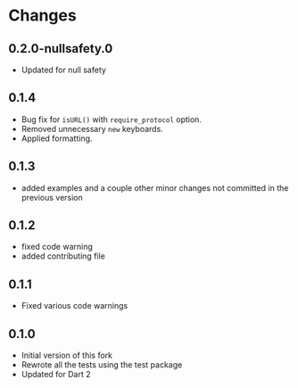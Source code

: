 # Changes

## 0.2.0-nullsafety.0

- Updated for null safety

## 0.1.4

- Bug fix for `isURL()` with `require_protocol` option.
- Removed unnecessary `new` keyboards.
- Applied formatting.

## 0.1.3

- added examples and a couple other minor changes not committed in the previous version

## 0.1.2

- fixed code warning
- added contributing file

## 0.1.1

- Fixed various code warnings

## 0.1.0

- Initial version of this fork
- Rewrote all the tests using the test package
- Updated for Dart 2